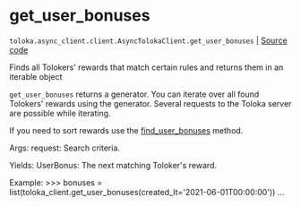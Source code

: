 # get_user_bonuses
`toloka.async_client.client.AsyncTolokaClient.get_user_bonuses` | [Source code](https://github.com/Toloka/toloka-kit/blob/v1.1.0.post1/src/client/__init__.py#L0)

Finds all Tolokers' rewards that match certain rules and returns them in an iterable object


`get_user_bonuses` returns a generator. You can iterate over all found Tolokers' rewards using the generator. Several requests to the Toloka server are possible while iterating.

 If you need to sort rewards use the [find_user_bonuses](toloka.client.TolokaClient.find_user_bonuses.md) method.

 Args:
     request: Search criteria.

 Yields:
     UserBonus: The next matching Toloker's reward.

 Example:
     >>> bonuses = list(toloka_client.get_user_bonuses(created_lt='2021-06-01T00:00:00'))
     ...

